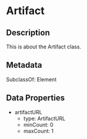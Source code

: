 # Artifact

## Description

This is about the Artifact class.

## Metadata

SubclassOf: Element

## Data Properties

- artifactURL
  - type: ArtifactURL
  - minCount: 0
  - maxCount: 1

